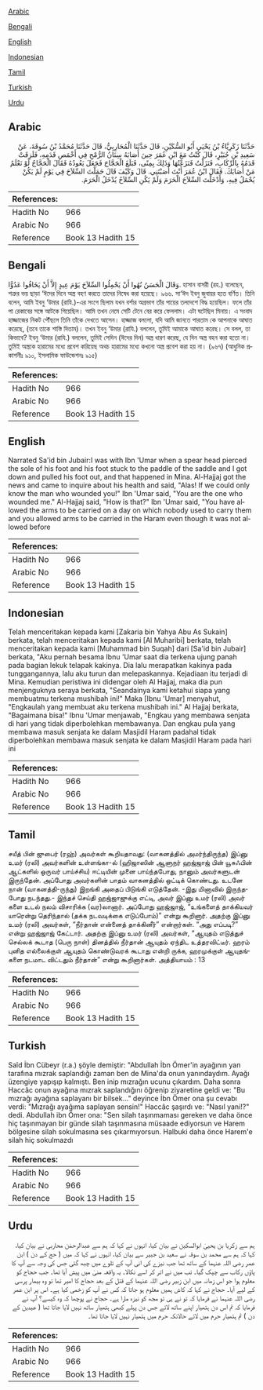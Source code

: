 [Arabic](#arabic)

[Bengali](#bengali)

[English](#english)

[Indonesian](#indonesian)

[Tamil](#tamil)

[Turkish](#turkish)

[Urdu](#urdu)

## Arabic


<div dir="rtl" lang="ar" style={{fontSize:'larger',backgroundColor:'#f8f9fa',padding:20}}>
حَدَّثَنَا زَكَرِيَّاءُ بْنُ يَحْيَى أَبُو السُّكَيْنِ، قَالَ حَدَّثَنَا الْمُحَارِبِيُّ، قَالَ حَدَّثَنَا مُحَمَّدُ بْنُ سُوقَةَ، عَنْ سَعِيدِ بْنِ جُبَيْرٍ، قَالَ كُنْتُ مَعَ ابْنِ عُمَرَ حِينَ أَصَابَهُ سِنَانُ الرُّمْحِ فِي أَخْمَصِ قَدَمِهِ، فَلَزِقَتْ قَدَمُهُ بِالرِّكَابِ، فَنَزَلْتُ فَنَزَعْتُهَا وَذَلِكَ بِمِنًى، فَبَلَغَ الْحَجَّاجَ فَجَعَلَ يَعُودُهُ فَقَالَ الْحَجَّاجُ لَوْ نَعْلَمُ مَنْ أَصَابَكَ‏.‏ فَقَالَ ابْنُ عُمَرَ أَنْتَ أَصَبْتَنِي‏.‏ قَالَ وَكَيْفَ قَالَ حَمَلْتَ السِّلاَحَ فِي يَوْمٍ لَمْ يَكُنْ يُحْمَلُ فِيهِ، وَأَدْخَلْتَ السِّلاَحَ الْحَرَمَ وَلَمْ يَكُنِ السِّلاَحُ يُدْخَلُ الْحَرَمَ‏.‏
</div>
<div style={{backgroundColor:'#f8f9fa',padding:20, marginBottom: 10}}><table> <thead> <tr> <th>References:</th> <th></th> </tr> </thead> <tbody><tr><td>Hadith No</td><td>966</td></tr><tr><td>Arabic No</td><td>966</td></tr><tr><td>Reference</td><td>Book 13 Hadith 15</td></tr></tbody></table></div>

## Bengali


<div dir="ltr" lang="bn" style={{fontSize:'larger',backgroundColor:'#f8f9fa',padding:20}}>
وَقَالَ الْحَسَنُ نُهُوا أَنْ يَحْمِلُوا السِّلاَحَ يَوْمَ عِيدٍ إِلاَّ أَنْ يَخَافُوا عَدُوًّا. হাসান বাসরী (রহ.) বলেছেন, শত্রুর ভয় ছাড়া ‘ঈদের দিনে অস্ত্র বহণ করতে তাদের নিষেধ করা হয়েছে। ৯৬৬. সা‘ঈদ ইবনু জুবায়র হতে বর্ণিত। তিনি বলেন, আমি ইবনু ‘উমার (রাযি.)-এর সংগে ছিলাম যখন বর্শার অগ্রভাগ তাঁর পায়ের তলদেশে বিদ্ধ হয়েছিল। ফলে তাঁর পা রেকাবের সঙ্গে আটকে গিয়েছিল। আমি তখন নেমে সেটি টেনে বের করে ফেললাম। এটা ঘটেছিল মিনায়। এ সংবাদ হাজ্জাজের নিকট পৌঁছলে তিনি তাঁকে দেখতে আসেন। হাজ্জাজ বললো, যদি আমি জানতে পারতাম কে আপনাকে আঘাত করেছে, (তবে তাকে শাস্তি দিতাম)। তখন ইবনু ‘উমার (রাযি.) বললেন, তুমিই আমাকে আঘাত করেছ। সে বলল, তা কিভাবে? ইবনু ‘উমার (রাযি.) বললেন, তুমিই সেদিন (ঈদের দিন) অস্ত্র ধারণ করেছ, যে দিন অস্ত্র বহন করা হতো না। তুমিই অস্ত্রকে হারামের মধ্যে প্রবেশ করিয়েছ অথচ হারামের মধ্যে কখনো অস্ত্র প্রবেশ করা হয় না। (৯৬৭) (আধুনিক প্রকাশনীঃ ৯১০, ইসলামিক ফাউন্ডেশনঃ ৯১৫)
</div>
<div style={{backgroundColor:'#f8f9fa',padding:20, marginBottom: 10}}><table> <thead> <tr> <th>References:</th> <th></th> </tr> </thead> <tbody><tr><td>Hadith No</td><td>966</td></tr><tr><td>Arabic No</td><td>966</td></tr><tr><td>Reference</td><td>Book 13 Hadith 15</td></tr></tbody></table></div>

## English


<div dir="ltr" lang="en" style={{fontSize:'larger',backgroundColor:'#f8f9fa',padding:20}}>
Narrated Sa'id bin Jubair:I was with Ibn 'Umar when a spear head pierced the sole of his foot and his foot stuck to the paddle of the saddle and I got down and pulled his foot out, and that happened in Mina. Al-Hajjaj got the news and came to inquire about his health and said, "Alas! If we could only know the man who wounded you!" Ibn 'Umar said, "You are the one who wounded me." Al-Hajjaj said, "How is that?" Ibn 'Umar said, "You have allowed the arms to be carried on a day on which nobody used to carry them and you allowed arms to be carried in the Haram even though it was not allowed before
</div>
<div style={{backgroundColor:'#f8f9fa',padding:20, marginBottom: 10}}><table> <thead> <tr> <th>References:</th> <th></th> </tr> </thead> <tbody><tr><td>Hadith No</td><td>966</td></tr><tr><td>Arabic No</td><td>966</td></tr><tr><td>Reference</td><td>Book 13 Hadith 15</td></tr></tbody></table></div>

## Indonesian


<div dir="ltr" lang="id" style={{fontSize:'larger',backgroundColor:'#f8f9fa',padding:20}}>
Telah menceritakan kepada kami [Zakaria bin Yahya Abu As Sukain] berkata, telah menceritakan kepada kami [Al Muharibi] berkata, telah menceritakan kepada kami [Muhammad bin Suqah] dari [Sa'id bin Jubair] berkata, "Aku pernah besama Ibnu 'Umar saat dia terkena ujung panah pada bagian lekuk telapak kakinya. Dia lalu merapatkan kakinya pada tunggangannya, lalu aku turun dan melepaskannya. Kejadiaan itu terjadi di Mina. Kemudian peristiwa ini didengar oleh Al Hajjaj, maka dia pun menjenguknya seraya berkata, "Seandainya kami ketahui siapa yang membuatmu terkena mushibah ini!" Maka [Ibnu 'Umar] menyahut, "Engkaulah yang membuat aku terkena mushibah ini." Al Hajjaj berkata, "Bagaimana bisa!" Ibnu 'Umar menjawab, "Engkau yang membawa senjata di hari yang tidak diperbolehkan membawanya. Dan engkau pula yang membawa masuk senjata ke dalam Masjidil Haram padahal tidak diperbolehkan membawa masuk senjata ke dalam Masjidil Haram pada hari ini
</div>
<div style={{backgroundColor:'#f8f9fa',padding:20, marginBottom: 10}}><table> <thead> <tr> <th>References:</th> <th></th> </tr> </thead> <tbody><tr><td>Hadith No</td><td>966</td></tr><tr><td>Arabic No</td><td>966</td></tr><tr><td>Reference</td><td>Book 13 Hadith 15</td></tr></tbody></table></div>

## Tamil


<div dir="ltr" lang="ta" style={{fontSize:'larger',backgroundColor:'#f8f9fa',padding:20}}>
சயீத் பின் ஜுபைர் (ரஹ்) அவர்கள் கூறியதாவது: (வாகனத்தில் அமர்ந்திருந்த) இப்னு உமர் (ரலி) அவர்களின் உள்ளங்கா-ல் (ஹிஜாஸின் ஆளுநர் ஹஜ்ஜாஜ் பின் யூசுஃபின் ஆட்களில் ஒருவர் பாய்ச்சிய) ஈட்டியின் முனை பாய்ந்தபோது, நானும் அவர்களுடன் இருந்தேன். அப்போது அவர்களின் பாதம் வாகனத்தில் ஒட்டிக் கொண்டது. உடனே நான் (வாகனத்தி-ருந்து) இறங்கி அதைப் பிடுங்கி எடுத்தேன். -இது மினாவில் இருந்தபோது நடந்தது.- இந்தச் செய்தி ஹஜ்ஜாஜுக்கு எட்டி, அவர் இப்னு உமர் (ரலி) அவர் களை உடல் நலம் விசாரிக்க (வர)லானார். அப்போது ஹஜ்ஜாஜ், “உங்களைத் தாக்கியவர் யாரென்று தெரிந்தால் (தக்க நடவடிக்கை எடுப்போம்)” என்று கூறினார். அதற்கு இப்னு உமர் (ரலி) அவர்கள், “நீர்தான் என்னைத் தாக்கினீர்” என்றார்கள். “அது எப்படி?” என்று ஹஜ்ஜாஜ் கேட்டார். அதற்கு இப்னு உமர் (ரலி) அவர்கள், “ஆயுதம் எடுத்துச் செல்லக் கூடாத (பெரு நாள்) தினத்தில் நீர்தான் ஆயுதம் ஏந்திட உத்தரவிட்டீர். ஹரம் புனித எல்லைக்குள் ஆயுதம் கொண்டுவரக் கூடாது என்றி ருக்க, ஹரமுக்குள் ஆயுதங்களை நடமாட விட்டதும் நீர்தான்” என்று கூறினார்கள். அத்தியாயம் : 13
</div>
<div style={{backgroundColor:'#f8f9fa',padding:20, marginBottom: 10}}><table> <thead> <tr> <th>References:</th> <th></th> </tr> </thead> <tbody><tr><td>Hadith No</td><td>966</td></tr><tr><td>Arabic No</td><td>966</td></tr><tr><td>Reference</td><td>Book 13 Hadith 15</td></tr></tbody></table></div>

## Turkish


<div dir="ltr" lang="tr" style={{fontSize:'larger',backgroundColor:'#f8f9fa',padding:20}}>
Saîd İbn Cübeyr (r.a.) şöyle demiştir: "Abdullah İbn Ömer'in ayağının yan tarafına mızrak saplandığı zaman ben de Mina'da onun yanındaydım. Ayağı üzengiye yapışıp kalmıştı. Ben inip mızrağın ucunu çıkardım. Daha sonra Haccâc onun ayağına mızrak saplandığını öğrenip ziyaretine geldi ve: "Bu mızrağı ayağına saplayanı bir bilsek..." deyince İbn Ömer ona şu cevabı verdi: "Mızrağı ayağıma saplayan sensin!" Haccâc şaşırdı ve: "Nasıl yani!?" dedi. Abdullah ibn Ömer ona: "Sen silah taşınmaması gereken ve daha önce hiç taşınmayan bir günde silah taşınmasına müsaade ediyorsun ve Harem bölgesine silah sokulmasına ses çıkarmıyorsun. Halbuki daha önce Harem'e silah hiç sokulmazdı
</div>
<div style={{backgroundColor:'#f8f9fa',padding:20, marginBottom: 10}}><table> <thead> <tr> <th>References:</th> <th></th> </tr> </thead> <tbody><tr><td>Hadith No</td><td>966</td></tr><tr><td>Arabic No</td><td>966</td></tr><tr><td>Reference</td><td>Book 13 Hadith 15</td></tr></tbody></table></div>

## Urdu


<div dir="rtl" lang="ur" style={{fontSize:'larger',backgroundColor:'#f8f9fa',padding:20}}>
ہم سے زکریا بن یحییٰ ابوالسکین نے بیان کیا، انہوں نے کہا کہ ہم سے عبدالرحمٰن محاربی نے بیان کیا، کہا کہ ہم سے محمد بن سوقہ نے سعید بن جبیر سے بیان کیا، انہوں نے کہا کہ میں ( حج کے دن ) ابن عمر رضی اللہ عنہما کے ساتھ تھا جب نیزے کی انی آپ کے تلوے میں چبھ گئی جس کی وجہ سے آپ کا پاؤں رکاب سے چپک گیا۔ تب میں نے اتر کر اسے نکالا۔ یہ واقعہ منیٰ میں پیش آیا تھا۔ جب حجاج کو معلوم ہوا جو اس زمانہ میں ابن زبیر رضی اللہ عنہما کے قتل کے بعد حجاج کا امیر تھا تو وہ بیمار پرسی کے لیے آیا۔ حجاج نے کہا کہ کاش ہمیں معلوم ہو جاتا کہ کس نے آپ کو زخمی کیا ہے۔ اس پر ابن عمر رضی اللہ عنہما نے فرمایا کہ تو نے ہی تو مجھ کو نیزہ مارا ہے۔ حجاج نے پوچھا کہ وہ کیسے؟ آپ نے فرمایا کہ تم اس دن ہتھیار اپنے ساتھ لائے جس دن پہلے کبھی ہتھیار ساتھ نہیں لایا جاتا تھا ( عیدین کے دن ) تم ہتھیار حرم میں لائے حالانکہ حرم میں ہتھیار نہیں لایا جاتا تھا۔
</div>
<div style={{backgroundColor:'#f8f9fa',padding:20, marginBottom: 10}}><table> <thead> <tr> <th>References:</th> <th></th> </tr> </thead> <tbody><tr><td>Hadith No</td><td>966</td></tr><tr><td>Arabic No</td><td>966</td></tr><tr><td>Reference</td><td>Book 13 Hadith 15</td></tr></tbody></table></div>